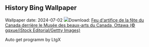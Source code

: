 ## History Bing Wallpaper
Wallpaper date: 2024-07-02
![](https://www.bing.com/th?id=OHR.CanadaDayOttawa_FR-CA8632022668_UHD.jpg&w=1000)Download: [Feu d'artifice de la fête du Canada derrière le Musée des beaux-arts du Canada, Ottawa (© gqxue/iStock Editorial/Gettty Images)](https://www.bing.com/th?id=OHR.CanadaDayOttawa_FR-CA8632022668_UHD.jpg)

Auto get programm by LtgX
